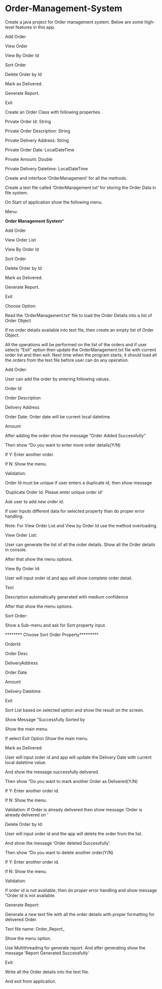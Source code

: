 # Order-Management-System
Create a java project for Order management system. Below are some high-level features in this app. 

Add Order 

View Order 

View By Order Id 

Sort Order 

Delete Order by Id 

Mark as Delivered. 

Generate Report. 

Exit 

Create an Order Class with following properties. 

Private Order Id: String 

Private Order Description: String 

Private Delivery Address: String 

Private Order Date: LocalDateTime 

Private Amount: Double 

Private Delivery Datetime: LocalDateTime 

 

Create and interface ‘OrderManagement’ for all the methods. 

 

Create a text file called ‘OrderManagement.txt’ for storing the Order Data in file system. 

 

On Start of application show the following menu. 

Menu: 

************Order Management System************* 

Add Order 

View Order List 

View By Order Id 

Sort Order 

Delete Order by Id 

Mark as Delivered. 

Generate Report. 

Exit 

Choose Option: 

Read the ‘OrderManagement.txt’ file to load the Order Details into a list of Order Object 

If no order details available into text file, then create an empty list of Order Object. 

All the operations will be performed on the list of the orders and if user selects “Exit” option then  update the OrderManagement.txt file with current order list and then exit. Next time when the program starts, it should load all the orders from the text file before user can do any operation. 

 

Add Order: 

User can add the order by entering following values. 

Order Id 

Order Description 

Delivery Address 

Order Date:  Order date will be current local datetime. 

Amount 

 

After adding the order show the message “Order Added Successfully” 

Then show “Do you want to enter more order details(Y/N) 

If Y: Enter another order. 

If N: Show the menu. 

 

Validation: 

Order Id must be unique if user enters a duplicate id, then show message 

‘Duplicate Order Id. Please enter unique order id’  

Ask user to add new order id. 

 

If user inputs different data for selected property than do proper error handling. 

 

 

Note: For View Order List and View by Order Id use the method overloading. 

 

View Order List: 

User can generate the list of all the order details. Show all the Order details in console. 

 

After that show the menu options. 

 

 

 

View By Order Id: 

User will input order id and app will show complete order detail. 

Text

Description automatically generated with medium confidence 

After that show the menu options. 

 

Sort Order: 

 

Show a Sub-menu and ask for Sort property input. 

******** Choose Sort Order Property********* 

OrderId 

Order Desc 

DeliveryAddress 

Order Date 

Amount 

Delivery Datetime 

Exit 

Sort List based on selected option and show the result on the screen. 

Show Message “Successfully Sorted by <Property> 

Show the main menu. 

If select Exit Option Show the main menu. 

 

Mark as Delivered: 

User will input order id and app will update the Delivery Date with current local datetime value. 

And show the message successfully delivered. 

Then show “Do you want to mark another Order as Delivered(Y/N) 

If Y: Enter another order id. 

If N: Show the menu. 

 

Validation: If Order is already delivered then show message ‘Order is already delivered on <LocalDatetime>’ 

 

 

Delete Order by Id: 

User will input order id and the app will delete the order from the list. 

And show the message ‘Order deleted Successfully’. 

 

Then show “Do you want to delete another order(Y/N) 

If Y: Enter another order id. 

If N: Show the menu. 

 

Validation:  

If order id is not available, then do proper error handling and show message “Order Id is not available. 

 

Generate Report: 

Generate a new text file with all the order details with proper formatting for delivered Order. 

Text file name: Order_Report_<currenttimestamp> 

Show the menu option. 

Use Multithreading for generate report. And after generating show the message ‘Report Generated Successfully’  

 

Exit: 

Write all the Order details into the text file.  

And exit from application. 
